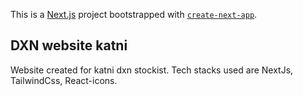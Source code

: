 This is a [Next.js](https://nextjs.org/) project bootstrapped with [`create-next-app`](https://github.com/vercel/next.js/tree/canary/packages/create-next-app).

## DXN website katni

Website created for katni dxn stockist.
Tech stacks used are NextJs, TailwindCss, React-icons.
